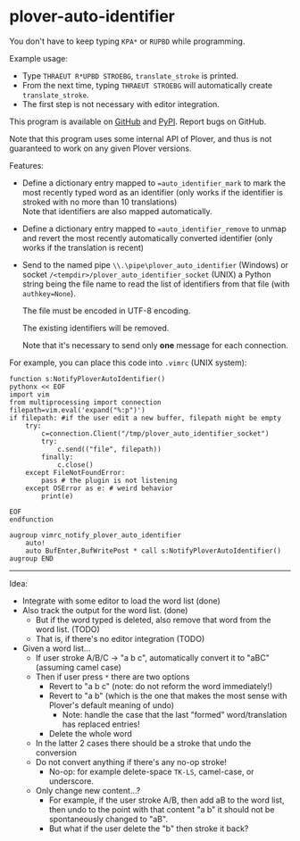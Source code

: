 # plover-auto-identifier
You don't have to keep typing `KPA*` or `RUPBD` while programming.

Example usage:

* Type `THRAEUT R*UPBD STROEBG`, `translate_stroke` is printed.
* From the next time, typing `THRAEUT STROEBG` will automatically create `translate_stroke`.
* The first step is not necessary with editor integration.

This program is available on [GitHub](https://github.com/user202729/plover_auto_identifier) 
and [PyPI](https://pypi.org/project/plover-auto-identifier/). Report bugs on GitHub.

Note that this program uses some internal API of Plover, and thus is not guaranteed to work
on any given Plover versions.

Features:

* Define a dictionary entry mapped to `=auto_identifier_mark` to mark the most recently typed
word as an identifier
(only works if the identifier is stroked with no more than 10 translations)  
Note that identifiers are also mapped automatically.
* Define a dictionary entry mapped to `=auto_identifier_remove` to unmap and revert the most recently
automatically converted identifier (only works if the translation is recent)
* Send to the named pipe `\\.\pipe\plover_auto_identifier` (Windows) or
socket `/<tempdir>/plover_auto_identifier_socket` (UNIX) a Python string
being the file name to read the list of identifiers from that file (with `authkey=None`).

	The file must be encoded in UTF-8 encoding.

	The existing identifiers will be removed.

	Note that it's necessary to send only **one** message for each connection.

For example, you can place this code into `.vimrc` (UNIX system):

```vim
function s:NotifyPloverAutoIdentifier()
pythonx << EOF
import vim
from multiprocessing import connection
filepath=vim.eval('expand("%:p")')
if filepath: #if the user edit a new buffer, filepath might be empty
	try:
		c=connection.Client("/tmp/plover_auto_identifier_socket")
		try:
			c.send(("file", filepath))
		finally:
			c.close()
	except FileNotFoundError:
		pass # the plugin is not listening
	except OSError as e: # weird behavior
		print(e)
		
EOF
endfunction

augroup vimrc_notify_plover_auto_identifier
	auto!
	auto BufEnter,BufWritePost * call s:NotifyPloverAutoIdentifier()
augroup END
```

------

Idea:

* Integrate with some editor to load the word list (done)
* Also track the output for the word list. (done)
   * But if the word typed is deleted, also remove that word from the word list. (TODO)
   * That is, if there's no editor integration (TODO)
* Given a word list...
   * If user stroke A/B/C -> "a b c", automatically convert it to "aBC" (assuming camel case)
   * Then if user press `*` there are two options
      * Revert to "a b c" (note: do not reform the word immediately!)
      * Revert to "a b" (which is the one that makes the most sense with Plover's default meaning of undo)
         * Note: handle the case that the last "formed" word/translation has replaced entries!
      * Delete the whole word
   * In the latter 2 cases there should be a stroke that undo the conversion
   * Do not convert anything if there's any no-op stroke!
      * No-op: for example delete-space `TK-LS`, camel-case, or underscore.
   * Only change new content...?
      * For example, if the user stroke A/B, then add aB to the word list,
        then undo to the point with that content "a b" it should not be spontaneously changed to "aB".
      * But what if the user delete the "b" then stroke it back?

